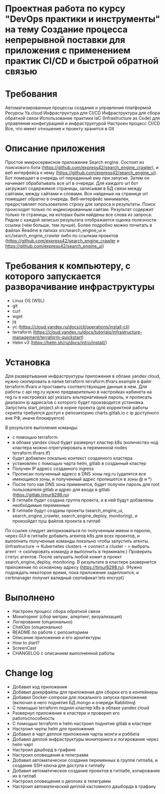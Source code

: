 # Проектная работа по курсу "DevOps практики и инструменты" на тему Создание процесса непрерывной поставки для приложения с применением практик CI/CD и быстрой обратной связью

# Требования
Автоматизированные процессы создания и управления платформой
Ресурсы Ya.cloud
Инфраструктура для CI/CD
Инфраструктура для сбора обратной связи
Использование практики IaC (Infrastructure as Code) для управления
конфигурацией и инфраструктурой
Настроен процесс CI/CD
Все, что имеет отношение к проекту хранится в Git
# Описание приложения
Простое микросервисное приложение Search engine. 
Состоит из поискового бота (https://github.com/express42/search_engine_crawler), 
и веб интерфейса к нему (https://github.com/express42/search_engine_ui).
Бот помещает в очередь url переданный ему при запуске. Затем он начинает обрабатывать все url в очереди. Для каждого url бот загружает содержимое страницы, записывая в БД связи между сайтами, между сайтами и словами. Все найденые на странице url помещает обратно в очередь.
Веб-интерфейс минимален, предоставляет пользователю строку для запроса и результаты. Поиск происходит только по индексированным сайтам. Результат содержит только те страницы, на которых были найдены все слова из запроса. Рядом с каждой записью результата отображается оценка полезности ссылки (чем больше, тем лучше). Более подробно можно почитать в файлах Readme в папках src/search_engine_ui и src/search_engine_crawler либо по ссылкам проектов (https://github.com/express42/search_engine_crawler и https://github.com/express42/search_engine_ui)

# Требования к компьютеру, с которого запускается разворачивание инфраструктуры
- Linux OS (WSL)
- git
- curl
- wget
- jq
- yc (https://cloud.yandex.ru/docs/cli/operations/install-cli)
- terraform (https://cloud.yandex.ru/docs/tutorials/infrastructure-management/terraform-quickstart)
- Helm v3 (https://helm.sh/ru/docs/intro/install/)

# Установка
Для развертывания инфраструктуры приложения в облаке yandex cloud, нужно скопировать 
в папке terraform terraform.tfvars.example в файл terraform.tfvars
и проставить соответствующие данные в нем.
Для работы с api reg.ru нужно предварительно в настройках кабинета на reg.ru в настройках api указать альтернативный пароль, и прописать диапазон ip адреса/ов с которого будет производится установка.
Запустить start_project.sh в корне проекта (для корректной работы скрипта требуется доступ к репозиторию charts.gitlab.io с ip доступного вне РФ, иначе блокируется)

В результате выполения команды: 
- с помощью terraform:
- в облаке yandex cloud будет развернут кластер k8s (количество нод кластера можно отрегулировать в переменной nodes terraform.tfvars.tf) 
- будет добавлен локально контекст созданного кластера
- установлен с помощью чарта helm, gitlab в созданный кластер
- Получен IP адресс созданного ingress
- Прописан полученный адресс в DNS зоны reg.ru (удалятся все имеющиеся зоны, и полученный адрес пропишется в зоны @ и *)
- После того как DNS зона применится, будет получен пароль для root пользователя gitlab и адрес для входа в gitlab (https://gitlab.timur8298.ru)
- В гитлабе будет создана группа проекта, и в ней будут добавлены необходимые переменные
- В гитлабе будут созданы проекты (search_engine_ui, search_engine_crawler, search_engine_deploy, monitoring), и произойдет пуш файлов проекта в гитлаб

По ссылке следует авторизоваться по полученным имени и паролю, через GUI в гитлабе добавить агентов 
k8s для всех проектов, и выполнить полученные команды локально чтобы запустить агенты. 
(infrastructure -> Kubernetes clusters -> connect a cluster - > выбрать агент -> скопировать команду и выполнить в терминале.)
Проверить статус агентов. После запушить любой комит в проект search_engine_deploy, monitoring.
В результате в кластере развернется приложение по основному адресу (https://timur8298.ru). 
(Нужно подождать некоторое время, пока приложение задеплоится, и certmanager получит валидный сертификат lets encrypt)

# Выполнено
 - Настроен процесс сбора обратной связи
 - Мониторинг (сбор метрик, алертинг, визуализация)
 - Логирование (опционально)
 - ChatOps (опционально)
 - README по работе с репозиторием
 - Описание приложения и его архитектуры
 - How to start?
 - ScreenCast
 - CHANGELOG с описанием выполненной работы

# Change log
 - Добавил код приложения
 - Добавил докерфайлы для приложения для сборки его в контейнеры
 - Добавил Docker-compose для локального запуска приложения (включил в него поднятие БД mongo и очереди Rabbitmq)
 - С помощью terraform поднял кластер k8s в облаке yandex cloud
 - Развернул приложение в кластере и проверил его работоспособность
 - С помощью terraform и helm настроил поднятие gitlab в кластере
 - Настроил чарты helm для приложения
 - Добавил в чарт деплоя приложения чарты монги и рэббита
 - Добавил деплой инфраструктуры мониторинга и логирования через helm чарт
 - Настроил дашборд в графане
 - Настроил оповещения в телеграмм
 - Добавил автоматическое создание переменных в группе гитлаба, и создание SSH ключа для доступа к гитлабу
 - Добавил автоматическое создание проектов в гитлабе, копирование их в гитлаб
 - Настроил оповещения о деплоях в телеграмм
 - Настроил автоматический деплой кастомного дашборда в графану

